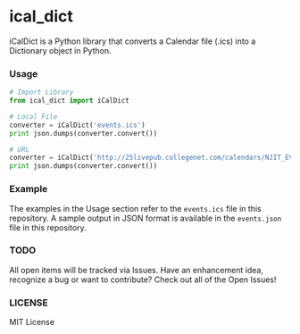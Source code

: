 # ical_dict

iCalDict is a Python library that converts a Calendar file (.ics) into a Dictionary object in Python.

### Usage

```python
# Import Library
from ical_dict import iCalDict

# Local File
converter = iCalDict('events.ics')
print json.dumps(converter.convert())

# URL
converter = iCalDict('http://25livepub.collegenet.com/calendars/NJIT_EVENTS.ics')
print json.dumps(converter.convert())
```

### Example
The examples in the Usage section refer to the `events.ics` file in this repository. A sample output in JSON format is available in the `events.json` file in this repository. 

### TODO
All open items will be tracked via Issues. Have an enhancement idea, recognize a bug or want to contribute? Check out all of the Open Issues!

### LICENSE
MIT License
